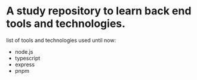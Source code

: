 # A study repository to learn back end tools and technologies.

list of tools and technologies used until now:
* node.js
* typescript
* express
* pnpm

